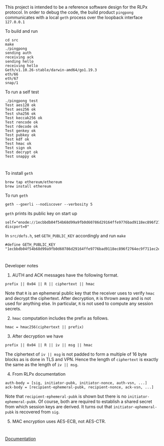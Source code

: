 This project is intended to be a reference software design for the RLPx protocol.
In order to debug the code, the build product `pingpong` communicates with a local `geth` process over the loopback interface `127.0.0.1`

To build and run

```
cd src
make
./pingpong
sending auth
receiving ack
sending hello
receiving hello
Geth/v1.10.26-stable/darwin-amd64/go1.19.3
eth/66
eth/67
snap/1
```

To run a self test

```
./pingpong test
Test aes128 ok
Test aes256 ok
Test sha256 ok
Test keccak256 ok
Test rencode ok
Test rdecode ok
Test genkey ok
Test pubkey ok
Test kdf ok
Test hmac ok
Test sign ok
Test decrypt ok
Test snappy ok
```

#

To install `geth`

```
brew tap ethereum/ethereum
brew install ethereum
```

To run `geth`

```
geth --goerli --nodiscover --verbosity 5
```

`geth` prints its public key on start up

```
self="enode://1ecbbdb04f54b68d99a9fb0d60786d29164ffe9776bad9118ec896f2764ec9f711ec2e6f8e0e21c1f0f9abe4515c45949e6bf776d84b54d08f7c32de60e8c480@127.0.0.1:30303?discport=0"
```

In `src/defs.h`, set `GETH_PUBLIC_KEY` accordingly and run `make`

```
#define GETH_PUBLIC_KEY "1ecbbdb04f54b68d99a9fb0d60786d29164ffe9776bad9118ec896f2764ec9f711ec2e6f8e0e21c1f0f9abe4515c45949e6bf776d84b54d08f7c32de60e8c480"
```

#

Developer notes

1. AUTH and ACK messages have the following format.

```
prefix || 0x04 || R || ciphertext || hmac
```

Note that `R` is an ephemeral public key that the receiver uses to verify `hmac` and decrypt the ciphertext.
After decryption, `R` is thrown away and is not used for anything else.
In particular, `R` is not used to compute any session secrets.

2. `hmac` computation includes the prefix as follows.

```
hmac = hmac256(ciphertext || prefix)
```

3. After decryption we have

```
prefix || 0x04 || R || iv || msg || hmac
```

The ciphertext of `iv || msg` is not padded to form a multiple of 16 byte blocks as is done in TLS and VPN.
Hence the length of `ciphertext` is exactly the same as the length of `iv || msg`.

4. From RLPx documentation

```
auth-body = [sig, initiator-pubk, initiator-nonce, auth-vsn, ...]
ack-body = [recipient-ephemeral-pubk, recipient-nonce, ack-vsn, ...]
```

Note that `recipient-ephemeral-pubk` is shown but there is no `initiator-ephemeral-pubk`.
Of course, both are required to establish a shared secret from which session keys are derived.
It turns out that `initiator-ephemeral-pubk` is recovered from `sig`.

5. MAC encryption uses AES-ECB, not AES-CTR.

#

[Documentation](https://georgeweigt.github.io/pingpong.pdf)
